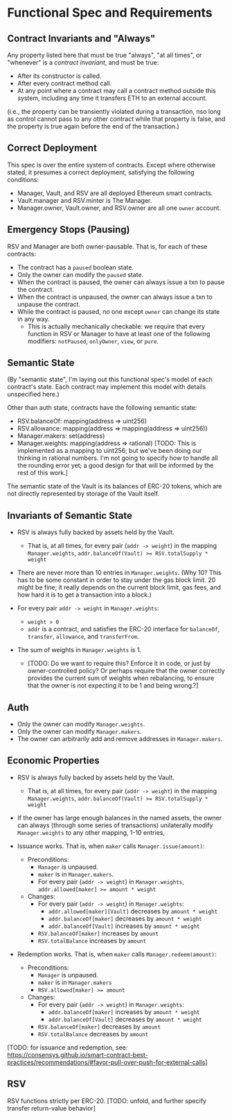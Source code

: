 # Functional Spec and Requirements

## Contract Invariants and "Always"

Any property listed here that must be true "always", "at all times", or "whenever" is a _contract invariant_, and must be true:
- After its constructor is called.
- After every contract method call.
- At any point where a contract may call a contract method outside this system, including any time it transfers ETH to an external account.

(i.e., the property can be transiently violated during a transaction, nso long as control cannot pass to any other contract while that property is false, and the property is true again before the end of the transaction.)

## Correct Deployment
This spec is over the entire system of contracts. Except where otherwise stated, it presumes a correct deployment, satisfying the following conditions:

- Manager, Vault, and RSV are all deployed Ethereum smart contracts.
- Vault.manager and RSV.minter is The Manager.
- Manager.owner, Vault.owner, and RSV.owner are all one `owner` account.

## Emergency Stops (Pausing)

RSV and Manager are both owner-pausable. That is, for each of these contracts:

- The contract has a `paused` boolean state.
- Only the owner can modify the `paused` state.
- When the contract is paused, the owner can always issue a txn to pause the contract.
- When the contract is unpaused, the owner can always issue a txn to unpause the contract.
- While the contract is paused, no one except `owner` can change its state in any way.
    - This is actually mechanically checkable: we require that every function in RSV or Manager to have at least one of the following modifiers: `notPaused`, `onlyOwner`, `view`, or `pure`.

## Semantic State

(By "semantic state", I'm laying out this functional spec's model of each contract's state. Each contract may implement this model with details unspecified here.)

Other than auth state, contracts have the following semantic state:

- RSV.balanceOf: mapping(address => uint256)
- RSV.allowance: mapping(address => mapping(address => uint256))
- Manager.makers: set(address)
- Manager.weights: mapping(address => rational)
    [TODO: This is implemented as a mapping to uint256; but we've been doing our thinking in rational numbers. I'm not going to specify how to handle all the rounding error yet; a good design for that will be informed by the rest of this work.]

The semantic state of the Vault is its balances of ERC-20 tokens, which are not directly represented by storage of the Vault itself.

## Invariants of Semantic State
- RSV is always fully backed by assets held by the Vault.
    - That is, at all times, for every pair (`addr -> weight`) in the mapping `Manager.weights`, `addr.balanceOf(Vault) >= RSV.totalSupply * weight`

- There are never more than 10 entries in `Manager.weights`.
    (Why 10? This has to be some constant in order to stay under the gas block limit. 20 might be fine; it really depends on the current block limit, gas fees, and how hard it is to get a transaction into a block.)

- For every pair `addr -> weight` in `Manager.weights`:
    - `weight > 0`
    - `addr` is a contract, and satisfies the ERC-20 interface for `balanceOf`, `transfer`, `allowance`, and `transferFrom`.

- The sum of weights in `Manager.weights` is 1.
    - [TODO: Do we want to require this? Enforce it in code, or just by owner-controlled policy? Or perhaps require that the owner correctly provides the current sum of weights when rebalancing, to ensure that the owner is not expecting it to be 1 and being wrong.?]

## Auth

- Only the owner can modify `Manager.weights`.
- Only the owner can modify `Manager.makers`.
- The owner can arbitrarily add and remove addresses in `Manager.makers`.

## Economic Properties
- RSV is always fully backed by assets held by the Vault.
    - That is, at all times, for every pair (`addr -> weight`) in the mapping `Manager.weights`, `addr.balanceOf(Vault) >= RSV.totalSupply * weight`


- If the owner has large enough balances in the named assets, the owner can always (through some series of transactions) unilaterally modify `Manager.weights` to any other mapping, 1-10 entries, 

- Issuance works. That is, when `maker` calls `Manager.issue(amount)`:
    - Preconditions: 
        - `Manager` is unpaused.
        - `maker` is in `Manager.makers`.
        - For every pair (`addr -> weight`) in `Manager.weights`, `addr.allowed[maker] >= amount * weight`
    - Changes:
        - For every pair (`addr -> weight`) in `Manager.weights`:
            - `addr.allowed[maker][Vault]` decreases by `amount * weight`
            - `addr.balanceOf[maker]` decreases by `amount * weight`
            - `addr.balanceOf[Vault]` increases by `amount * weight`
        - `RSV.balanceOf[maker]` increases by `amount`
        - `RSV.totalBalance` increases by `amount`

- Redemption works. That is, when `maker` calls `Manager.redeem(amount)`:
    - Preconditions:
        - `Manager` is unpaused.
        - `maker` is in `Manager.makers`
        - `RSV.allowed[maker] >= amount`
    - Changes:
        - For every pair (`addr -> weight`) in `Manager.weights`:
            - `addr.balanceOf[maker]` increases by `amount * weight`
            - `addr.balanceOf[Vault]` decreases by `amount * weight`
        - `RSV.balanceOf[maker]` decreases by `amount`
        - `RSV.totalBalance` decreases by `amount`

[TODO: for issuance and redemption, see:  https://consensys.github.io/smart-contract-best-practices/recommendations/#favor-pull-over-push-for-external-calls]

## RSV
RSV functions strictly per ERC-20. [TODO: unfold, and further specify transfer return-value behavior]

